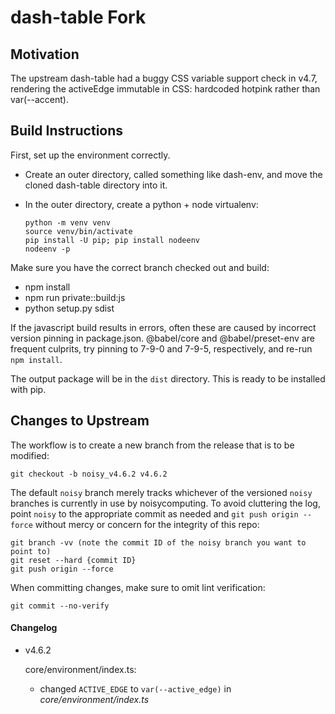 # dash-table Fork

## Motivation

The upstream dash-table had a buggy CSS variable support check in v4.7, rendering
the activeEdge immutable in CSS: hardcoded hotpink rather than var(--accent).

## Build Instructions

First, set up the environment correctly.

* Create an outer directory, called something like dash-env, and move
  the cloned dash-table directory into it.
* In the outer directory, create a python + node virtualenv:
    
    ```
    python -m venv venv
    source venv/bin/activate
    pip install -U pip; pip install nodeenv
    nodeenv -p
    ```

Make sure you have the correct branch checked out and build:

* npm install
* npm run private::build:js
* python setup.py sdist

If the javascript build results in errors, often these are caused by incorrect version
pinning in package.json. @babel/core and @babel/preset-env are frequent culprits, try
pinning to 7-9-0 and 7-9-5, respectively, and re-run `npm install`.

The output package will be in the `dist` directory. This is ready to be installed with
pip.

## Changes to Upstream

The workflow is to create a new branch from the release that is to be modified:

    git checkout -b noisy_v4.6.2 v4.6.2

The default `noisy` branch merely tracks whichever of the versioned `noisy` branches
is currently in use by noisycomputing. To avoid cluttering the log, point `noisy` to
the appropriate commit as needed and `git push origin --force` without mercy or
concern for the integrity of this repo:

    git branch -vv (note the commit ID of the noisy branch you want to point to)
    git reset --hard {commit ID}
    git push origin --force

When committing changes, make sure to omit lint verification:

    git commit --no-verify

#### Changelog

* v4.6.2

   core/environment/index.ts:

    * changed `ACTIVE_EDGE` to `var(--active_edge)` in _core/environment/index.ts_
